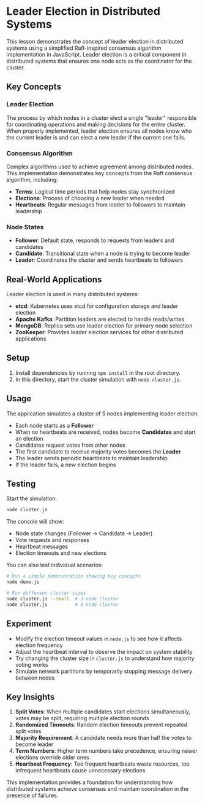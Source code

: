 # Leader Election in Distributed Systems

This lesson demonstrates the concept of leader election in distributed systems using a simplified Raft-inspired consensus algorithm implementation in JavaScript. Leader election is a critical component in distributed systems that ensures one node acts as the coordinator for the cluster.

## Key Concepts

### Leader Election

The process by which nodes in a cluster elect a single "leader" responsible for coordinating operations and making decisions for the entire cluster. When properly implemented, leader election ensures all nodes know who the current leader is and can elect a new leader if the current one fails.

### Consensus Algorithm

Complex algorithms used to achieve agreement among distributed nodes. This implementation demonstrates key concepts from the Raft consensus algorithm, including:

- **Terms**: Logical time periods that help nodes stay synchronized
- **Elections**: Process of choosing a new leader when needed
- **Heartbeats**: Regular messages from leader to followers to maintain leadership

### Node States

- **Follower**: Default state, responds to requests from leaders and candidates
- **Candidate**: Transitional state when a node is trying to become leader
- **Leader**: Coordinates the cluster and sends heartbeats to followers

## Real-World Applications

Leader election is used in many distributed systems:

- **etcd**: Kubernetes uses etcd for configuration storage and leader election
- **Apache Kafka**: Partition leaders are elected to handle reads/writes
- **MongoDB**: Replica sets use leader election for primary node selection
- **ZooKeeper**: Provides leader election services for other distributed applications

## Setup

1. Install dependencies by running `npm install` in the root directory.
2. In this directory, start the cluster simulation with `node cluster.js`.

## Usage

The application simulates a cluster of 5 nodes implementing leader election:

- Each node starts as a **Follower**
- When no heartbeats are received, nodes become **Candidates** and start an election
- Candidates request votes from other nodes
- The first candidate to receive majority votes becomes the **Leader**
- The leader sends periodic heartbeats to maintain leadership
- If the leader fails, a new election begins

## Testing

Start the simulation:

```bash
node cluster.js
```

The console will show:

- Node state changes (Follower → Candidate → Leader)
- Vote requests and responses
- Heartbeat messages
- Election timeouts and new elections

You can also test individual scenarios:

```bash
# Run a simple demonstration showing key concepts
node demo.js

# Run different cluster sizes
node cluster.js --small  # 3-node cluster
node cluster.js          # 5-node cluster
```

## Experiment

- Modify the election timeout values in `node.js` to see how it affects election frequency
- Adjust the heartbeat interval to observe the impact on system stability
- Try changing the cluster size in `cluster.js` to understand how majority voting works
- Simulate network partitions by temporarily stopping message delivery between nodes

## Key Insights

1. **Split Votes**: When multiple candidates start elections simultaneously, votes may be split, requiring multiple election rounds
2. **Randomized Timeouts**: Random election timeouts prevent repeated split votes
3. **Majority Requirement**: A candidate needs more than half the votes to become leader
4. **Term Numbers**: Higher term numbers take precedence, ensuring newer elections override older ones
5. **Heartbeat Frequency**: Too frequent heartbeats waste resources, too infrequent heartbeats cause unnecessary elections

This implementation provides a foundation for understanding how distributed systems achieve consensus and maintain coordination in the presence of failures.
